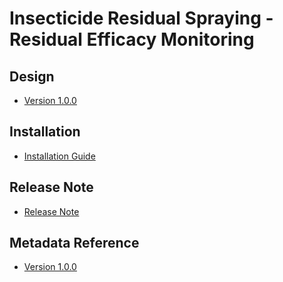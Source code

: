 # Insecticide Residual Spraying - Residual Efficacy Monitoring

## Design

- [Version 1.0.0](#ento-irs-rem-design)

## Installation

- [Installation Guide](#ento-irs-rem-installation)

## Release Note

- [Release Note](#ento-irs-rem-release-note)

## Metadata Reference

- [Version 1.0.0](https://packages.dhis2.org/en/ENTO_IRS/1.0.0/DHIS2.37/ENTO_IRS_REM_1.0.0_DHIS2.37.xlsx)
